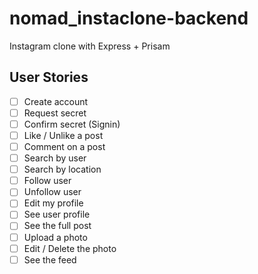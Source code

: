 # nomad_instaclone-backend

Instagram clone with Express + Prisam

## User Stories

- [ ] Create account
- [ ] Request secret
- [ ] Confirm secret (Signin)
- [ ] Like / Unlike a post
- [ ] Comment on a post
- [ ] Search by user
- [ ] Search by location
- [ ] Follow user
- [ ] Unfollow user
- [ ] Edit my profile
- [ ] See user profile
- [ ] See the full post
- [ ] Upload a photo
- [ ] Edit / Delete the photo
- [ ] See the feed
